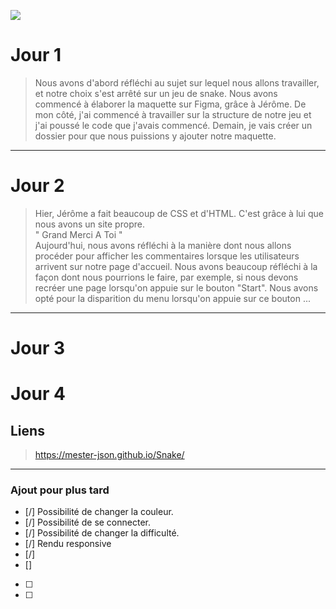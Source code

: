 ![](https://static.keygames.com/2/114942/100807/672x448/snake-challenge.webp)

# Jour 1

> Nous avons d'abord réfléchi au sujet sur lequel nous allons travailler, et notre choix s'est arrêté sur un jeu de snake. Nous avons commencé à élaborer la maquette sur Figma, grâce à Jérôme. De mon côté, j'ai commencé à travailler sur la structure de notre jeu et j'ai poussé le code que j'avais commencé. Demain, je vais créer un dossier pour que nous puissions y ajouter notre maquette.

----------

# Jour 2

> Hier, Jérôme a fait beaucoup de CSS et d'HTML. C'est grâce à lui que nous avons un site propre. <br> " Grand Merci A Toi " <br> Aujourd'hui, nous avons réfléchi à la manière dont nous allons procéder pour afficher les commentaires lorsque les utilisateurs arrivent sur notre page d'accueil. Nous avons beaucoup réfléchi à la façon dont nous pourrions le faire, par exemple, si nous devons recréer une page lorsqu'on appuie sur le bouton "Start". Nous avons opté pour la disparition du menu lorsqu'on appuie sur ce bouton ...

----------

# Jour 3




# Jour 4 


## Liens 

> https://mester-json.github.io/Snake/
-----------------------

###  Ajout pour plus tard 

- [/]   Possibilité de changer la couleur.
- [/]   Possibilité de se connecter.
- [/]   Possibilité de changer la difficulté.
- [/]   Rendu responsive
- [/] 
- [] 
- [ ] 
- [ ] 
